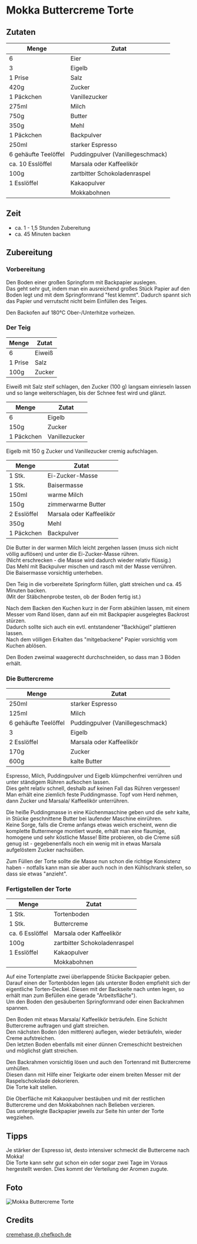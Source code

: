 # Mokka Buttercreme Torte

## Zutaten

|Menge               |Zutat                           |
|--------------------|--------------------------------|
|6                   |Eier                            |
|3                   |Eigelb                          |
|1 Prise             |Salz                            |
|420g                |Zucker                          |
|1 Päckchen          |Vanillezucker                   |
|275ml               |Milch                           |
|750g                |Butter                          |
|350g                |Mehl                            |
|1 Päckchen          |Backpulver                      |
|250ml               |starker Espresso                |
|6 gehäufte Teelöffel|Puddingpulver (Vanillegeschmack)|
|ca. 10 Esslöffel    |Marsala oder Kaffeelikör        |
|100g                |zartbitter Schokoladenraspel    |
|1 Esslöffel         |Kakaopulver                     |
|                    |Mokkabohnen                     |

## Zeit

* ca. 1 - 1,5 Stunden Zubereitung
* ca. 45 Minuten backen

## Zubereitung

### Vorbereitung

Den Boden einer großen Springform mit Backpapier auslegen.  
Das geht sehr gut, indem man ein ausreichend großes Stück Papier auf den Boden legt und mit dem Springformrand "fest klemmt".
Dadurch spannt sich das Papier und verrutscht nicht beim Einfüllen des Teiges.

Den Backofen auf 180°C Ober-/Unterhitze vorheizen.

### Der Teig

|Menge  |Zutat |
|-------|------|
|6      |Eiweiß|
|1 Prise|Salz  |
|100g   |Zucker|

Eiweiß mit Salz steif schlagen, den Zucker (100 g) langsam einrieseln lassen und so lange weiterschlagen, bis der Schnee fest wird und glänzt.

|Menge     |Zutat        |
|----------|-------------|
|6         |Eigelb       |
|150g      |Zucker       |
|1 Päckchen|Vanillezucker|

Eigelb mit 150 g Zucker und Vanillezucker cremig aufschlagen.

|Menge      |Zutat                   |
|-----------|------------------------|
|1 Stk.     |Ei-Zucker-Masse         |
|1 Stk.     |Baisermasse             |
|150ml      |warme Milch             |
|150g       |zimmerwarme Butter      |
|2 Esslöffel|Marsala oder Kaffeelikör|
|350g       |Mehl                    |
|1 Päckchen |Backpulver              |

Die Butter in der warmen Milch leicht zergehen lassen (muss sich nicht völlig auflösen) und unter die Ei-Zucker-Masse rühren.  
(Nicht erschrecken - die Masse wird dadurch wieder relativ flüssig.)  
Das Mehl mit Backpulver mischen und rasch mit der Masse verrühren.   
Die Baisermasse vorsichtig unterheben.  

Den Teig in die vorbereitete Springform füllen, glatt streichen und ca. 45 Minuten backen.  
(Mit der Stäbchenprobe testen, ob der Boden fertig ist.)

Nach dem Backen den Kuchen kurz in der Form abkühlen lassen, mit einem Messer vom Rand lösen, dann auf ein mit Backpapier ausgelegtes Backrost stürzen.  
Dadurch sollte sich auch ein evtl. entstandener "Backhügel" plattieren lassen.  
Nach dem völligen Erkalten das "mitgebackene" Papier vorsichtig vom Kuchen ablösen.  

Den Boden zweimal waagerecht durchschneiden, so dass man 3 Böden erhält.

### Die Buttercreme

|Menge               |Zutat                           |
|--------------------|--------------------------------|
|250ml               |starker Espresso                |
|125ml               |Milch                           |
|6 gehäufte Teelöffel|Puddingpulver (Vanillegeschmack)|
|3                   |Eigelb                          |
|2 Esslöffel         |Marsala oder Kaffeelikör        |
|170g                |Zucker                          |
|600g                |kalte Butter                    |

Espresso, Milch, Puddingpulver und Eigelb klümpchenfrei verrühren und unter ständigem Rühren aufkochen lassen.  
Dies geht relativ schnell, deshalb auf keinen Fall das Rühren vergessen!  
Man erhält eine ziemlich feste Puddingmasse. Topf vom Herd nehmen, dann Zucker und Marsala/ Kaffeelikör unterrühren.

Die heiße Puddingmasse in eine Küchenmaschine geben und die sehr kalte, in Stücke geschnittene Butter bei laufender Maschine einrühren.  
Keine Sorge, falls die Creme anfangs etwas weich erscheint, wenn die komplette Buttermenge montiert wurde, erhält man eine flaumige,
homogene und sehr köstliche Masse! Bitte probieren, ob die Creme süß genug ist - gegebenenfalls noch ein wenig mit in etwas Marsala aufgelöstem Zucker nachsüßen.

Zum Füllen der Torte sollte die Masse nun schon die richtige Konsistenz haben - notfalls kann man sie aber auch noch in den Kühlschrank stellen, so dass sie etwas "anzieht".

### Fertigstellen der Torte

|Menge               |Zutat                           |
|--------------------|--------------------------------|
|1 Stk.              |Tortenboden                     |
|1 Stk.              |Buttercreme                     |
|ca. 6 Esslöffel     |Marsala oder Kaffeelikör        |
|100g                |zartbitter Schokoladenraspel    |
|1 Esslöffel         |Kakaopulver                     |
|                    |Mokkabohnen                     |

Auf eine Tortenplatte zwei überlappende Stücke Backpapier geben.  
Darauf einen der Tortenböden legen (als unterster Boden empfiehlt sich der eigentliche Torten-Deckel. 
Diesen mit der Backseite nach unten legen, so erhält man zum Befüllen eine gerade "Arbeitsfläche").  
Um den Boden den gesäuberten Springformrand oder einen Backrahmen spannen. 

Den Boden mit etwas Marsala/ Kaffeelikör beträufeln. Eine Schicht Buttercreme auftragen und glatt streichen.  
Den nächsten Boden (den mittleren) auflegen, wieder beträufeln, wieder Creme aufstreichen.  
Den letzten Boden ebenfalls mit einer dünnen Cremeschicht bestreichen und möglichst glatt streichen.

Den Backrahmen vorsichtig lösen und auch den Tortenrand mit Buttercreme umhüllen.  
Diesen dann mit Hilfe einer Teigkarte oder einem breiten Messer mit der Raspelschokolade dekorieren.  
Die Torte kalt stellen.

Die Oberfläche mit Kakaopulver bestäuben und mit der restlichen Buttercreme und den Mokkabohnen nach Belieben verzieren.  
Das untergelegte Backpapier jeweils zur Seite hin unter der Torte wegziehen.

## Tipps

Je stärker der Espresso ist, desto intensiver schmeckt die Butterceme nach Mokka!  
Die Torte kann sehr gut schon ein oder sogar zwei Tage im Voraus hergestellt werden. Dies kommt der Verteilung der Aromen zugute.  

## Foto

![Mokka Buttercreme Torte](Fotos/Mokka%20Buttercreme%20Torte.jpg)

## Credits

[cremehase @ chefkoch.de](https://www.chefkoch.de/rezepte/1179261224057379/Mokka-Buttercreme-Torte.html)